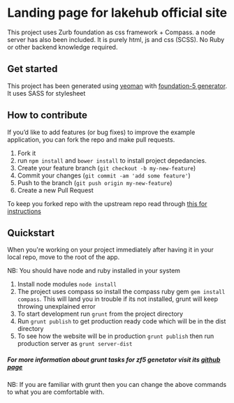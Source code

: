 # Landing page for lakehub official site 

This project uses Zurb foundation as css framework + Compass. a node server has
also been included. It is purely html, js and css (SCSS). No Ruby or other backend
knowledge required.


## Get started

This project has been generated using [yeoman](http://yeoman.io) with [foundation-5 generator](https://github.com/juliancwirko/generator-zf5). It uses SASS for stylesheet


## How to contribute
If you’d like to add features (or bug fixes) to improve the example application, you can fork the repo and make pull requests.

1. Fork it
2. run `npm install` and `bower install` to install project depedancies.
3. Create your feature branch (`git checkout -b my-new-feature`)
4. Commit your changes (`git commit -am 'add some feature'`)
5. Push to the branch (`git push origin my-new-feature`)
6. Create a new Pull Request

To keep you forked repo with the upstream repo read through [this for
instructions](http://2buntu.com/articles/1459/keeping-your-forked-repo-synced-with-the-upstream-source/)

## Quickstart

When you're working on your project immediately after having it in your
local repo, move to the root of the app.

NB: You should have node and ruby installed in your system

1. Install node modules `node install`
2. The project uses compass so install the compass ruby gem `gem install compass`. This will land you in trouble if its not installed, grunt will keep throwing unexplained error
3. To start development run `grunt` from the project directory
4. Run `grunt publish` to get production ready code which will be in the dist
         directory
5. To see how the website will be in production `grunt publish` then run
         production server as `grunt server-dist`
##### For more information about grunt tasks for zf5 genetator visit its [github page](https://github.com/juliancwirko/generator-zf5)

NB: If you are familiar with grunt then you can change the above commands to
what you are comfortable with.

